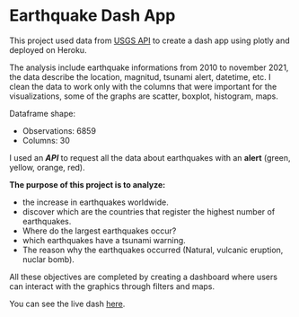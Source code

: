 # Earthquake Dash App


This project used data from [USGS API](https://earthquake.usgs.gov/fdsnws/event/1/?ref=springboard) to create a dash app using plotly and deployed on Heroku.

The analysis include earthquake informations from 2010 to november 2021, the data describe the location, magnitud, tsunami alert, datetime, etc. I clean the data to work only with the columns that were important for the visualizations, some of the graphs are scatter, boxplot, histogram, maps.

Dataframe shape:
 - Observations: 6859
 - Columns: 30

I used an ***API*** to request all the data about earthquakes with an **alert** (green, yellow, orange, red).


**The purpose of this project is to analyze:**
- the increase in earthquakes worldwide.
- discover which are the countries that register the highest number of earthquakes.
- Where do the largest earthquakes occur?
- which earthquakes have a tsunami warning.
- The reason why the earthquakes occurred (Natural, vulcanic eruption, nuclar bomb).


All these objectives are completed by creating a dashboard where users can interact with the graphics through filters and maps.


You can see the live dash [here](https://earthquakedash.herokuapp.com/).

